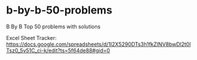 # b-by-b-50-problems
B By B Top 50 problems with solutions

Excel Sheet Tracker: https://docs.google.com/spreadsheets/d/1I2X5290DTs3h1fkZINV8bwDl2t0lTsz0_5v51C_ci-k/edit?ts=5f64de88#gid=0
